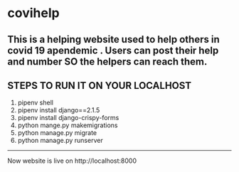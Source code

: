 # covihelp
This is a helping website used to help others in covid 19 apendemic . Users can post their help and number SO the helpers can reach them.
----------------------------------------------------------------------------------------------------
## STEPS TO RUN IT ON YOUR LOCALHOST
1. pipenv shell
2. pipenv install django==2.1.5
3. pipenv install django-crispy-forms
4. python mange.py makemigrations
5. python manage.py migrate
6. python manage.py runserver
----------------------------------------------------------------------------------------------------
Now website is live on http://localhost:8000
 
